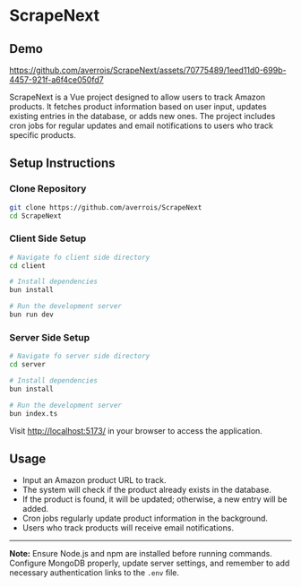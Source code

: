 # ScrapeNext

## Demo

https://github.com/averrois/ScrapeNext/assets/70775489/1eed11d0-699b-4457-921f-a6f4ce050fd7


ScrapeNext is a Vue project designed to allow users to track Amazon products. It fetches product information based on user input, updates existing entries in the database, or adds new ones. The project includes cron jobs for regular updates and email notifications to users who track specific products.

## Setup Instructions

### Clone Repository


```bash
git clone https://github.com/averrois/ScrapeNext
cd ScrapeNext
```

### Client Side Setup

```bash
# Navigate fo client side directory
cd client

# Install dependencies
bun install

# Run the development server
bun run dev
```

### Server Side Setup

```bash
# Navigate fo server side directory
cd server

# Install dependencies
bun install

# Run the development server
bun index.ts
```

Visit [http://localhost:5173/](http://localhost:5173/) in your browser to access the application.

## Usage

- Input an Amazon product URL to track.
- The system will check if the product already exists in the database.
- If the product is found, it will be updated; otherwise, a new entry will be added.
- Cron jobs regularly update product information in the background.
- Users who track products will receive email notifications.

---

**Note:** Ensure Node.js and npm are installed before running commands. Configure MongoDB properly, update server settings, and remember to add necessary authentication links to the `.env` file.

